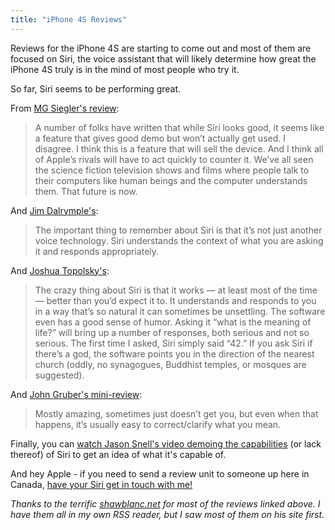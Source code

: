 ```yaml
---
title: "iPhone 4S Reviews"
---
```

<p>Reviews for the iPhone 4S are starting to come out and most of them are focused on Siri, the voice assistant that will likely determine how great the iPhone 4S truly is in the mind of most people who try it.</p>
<p>So far, Siri seems to be performing great.</p>
<p>From <a href="http://techcrunch.com/2011/10/11/iphone-4s-review/">MG Siegler's review</a>:</p>
<blockquote><p>A number of folks have written that while Siri looks good, it seems like a feature that gives good demo but won’t actually get used. I disagree. I think this is a feature that will sell the device. And I think all of Apple’s rivals will have to act quickly to counter it. We’ve all seen the science fiction television shows and films where people talk to their computers like human beings and the computer understands them. That future is now.</p></blockquote>
<p>And <a href="http://www.loopinsight.com/2011/10/11/review-iphone-4s/">Jim Dalrymple's</a>:</p>
<blockquote><p>The important thing to remember about Siri is that it’s not just another voice technology. Siri understands the context of what you are asking it and responds appropriately.</p></blockquote>
<p>And <a href="http://thisismynext.com/2011/10/11/iphone-4s-review/">Joshua Topolsky's</a>:</p>
<blockquote><p>The crazy thing about Siri is that it works — at least most of the time — better than you’d expect it to. It understands and responds to you in a way that’s so natural it can sometimes be unsettling. The software even has a good sense of humor. Asking it “what is the meaning of life?” will bring up a number of responses, both serious and not so serious. The first time I asked, Siri simply said “42.” If you ask Siri if there’s a god, the software points you in the direction of the nearest church (oddly, no synagogues, Buddhist temples, or mosques are suggested).</p></blockquote>
<p>And <a href="http://daringfireball.net/linked/2011/10/11/siri-snell">John Gruber's mini-review</a>:</p>
<blockquote><p>Mostly amazing, sometimes just doesn’t get you, but even when that happens, it’s usually easy to correct/clarify what you mean. </p></blockquote>
<p>Finally, you can <a href="http://www.youtube.com/watch?v=5mNcnj2l6RE">watch Jason Snell's video demoing the capabilities</a> (or lack thereof) of Siri to get an idea of what it's capable of.</p>
<p>And hey Apple - if you need to send a review unit to someone up here in Canada, <a href="/contact/">have your Siri get in touch with me!</a></p>
<p><em>Thanks to the terrific <a href="http://shawnblanc.net/">shawblanc.net</a> for most of the reviews linked above. I have them all in my own RSS reader, but I saw most of them on his site first.</em></p>
